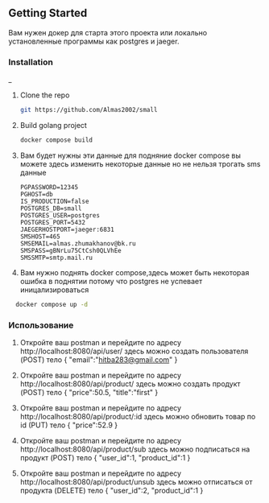 ## Getting Started
Вам нужен докер для старта этого проекта или локально установленные программы как postgres и jaeger.

### Installation

_

1. Clone the repo
   ```sh
   git https://github.com/Almas2002/small
   ```
2. Build golang project
   ```sh
   docker compose build
   ``` 
3. Вам будет нужны эти данные для подняние docker compose вы можете здесь изменить некоторые данные но не нельзя трогать sms данные
   ```dotenv
   PGPASSWORD=12345
   PGHOST=db
   IS_PRODUCTION=false
   POSTGRES_DB=small
   POSTGRES_USER=postgres
   POSTGRES_PORT=5432
   JAEGERHOSTPORT=jaeger:6831
   SMSHOST=465
   SMSEMAIL=almas.zhumakhanov@bk.ru
   SMSPASS=gBNrLu75CtCsh0QLVhEe
   SMSSMTP=smtp.mail.ru

   ```
4. Вам нужно поднять docker compose,здесь может быть некоторая ошибка в поднятии потому что postgres не успевает иницализироваться
 ```sh
   docker compose up -d
   ``` 

### Использование

1. Откройте ваш postman и перейдите по адресу http://localhost:8080/api/user/ здесь можно создать пользователя (POST) тело 
{
   "email":"hitba283@gmail.com"
   }

2. Откройте ваш postman и перейдите по адресу http://localhost:8080/api/product/ здесь можно создать продукт (POST) тело {
   "price":50.5,
   "title":"first"
   }

3. Откройте ваш postman и перейдите по адресу http://localhost:8080/api/product/:id здесь можно обновить товар по id (PUT) тело {
   "price":52.9
   }
4. Откройте ваш postman и перейдите по адресу http://localhost:8080/api/product/sub здесь можно подписаться на продукт (POST) тело {
   "user_id":1,
   "product_id":1
   }
5. Откройте ваш postman и перейдите по адресу http://localhost:8080/api/product/unsub здесь можно отписаться от продукта (DELETE) тело {
   "user_id":2,
   "product_id":1
   }
